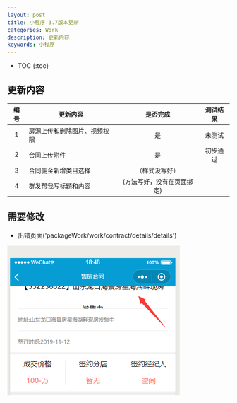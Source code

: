 ```yaml
---
layout: post
title: 小程序 3.7版本更新
categories: Work
description: 更新内容
keywords: 小程序
---
```


* TOC
{:toc}
## 更新内容

| 编号 | 更新内容                     |          是否完成          | 测试结果 |
| :--: | ---------------------------- | :------------------------: | :------: |
|  1   | 房源上传和删除图片、视频权限 |             是             |  未测试  |
|  2   | 合同上传附件                 |             是             | 初步通过 |
|  3   | 合同佣金新增类目选择         |       （样式没写好）       |          |
|  4   | 群发帮我写标题和内容         | (方法写好，没有在页面绑定) |          |



## 需要修改

- 出错页面('packageWork/work/contract/details/details')

<!-- !['合同详情页'](/images/posts/appletPic/contractdetails.png) 用图片的相对路径-->
<!-- 想了想  图床和文档还是分开吧 -->
!['合同详情页'](https://raw.githubusercontent.com/ylq1994/PicBed/master/daily/20191112184858_err.png)



